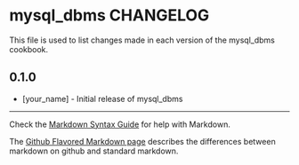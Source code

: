 mysql_dbms CHANGELOG
====================

This file is used to list changes made in each version of the mysql_dbms cookbook.

0.1.0
-----
- [your_name] - Initial release of mysql_dbms

- - -
Check the [Markdown Syntax Guide](http://daringfireball.net/projects/markdown/syntax) for help with Markdown.

The [Github Flavored Markdown page](http://github.github.com/github-flavored-markdown/) describes the differences between markdown on github and standard markdown.

